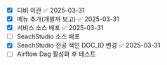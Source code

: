 - [x] 디비 이관 ✅ 2025-03-31
- [x] 메뉴 추가(개발꺼 보고) ✅ 2025-03-31
- [x] 서비스 소스 배포 ✅ 2025-03-31
- [ ] SeachStudio 소스 배포
- [x] SeachStudio 전공 색인 DOC_ID 변경 ✅ 2025-03-31
- [ ] Airflow Dag 활성화 후 테스트